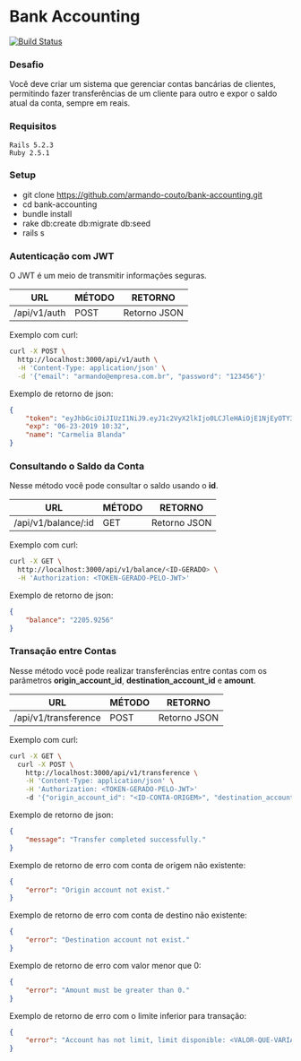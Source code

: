 # Bank Accounting

[![Build Status](https://travis-ci.org/armando-couto/bank-accounting.svg?branch=master)](https://travis-ci.org/armando-couto/bank-accounting)

### Desafio

Você deve criar um sistema que gerenciar contas bancárias de clientes, permitindo fazer transferências de um cliente para outro e expor o saldo atual da conta, sempre em reais.

### Requisitos
    
    Rails 5.2.3
    Ruby 2.5.1

### Setup

- git clone https://github.com/armando-couto/bank-accounting.git
- cd bank-accounting
- bundle install
- rake db:create db:migrate db:seed
- rails s

### Autenticação com JWT

O JWT é um meio de transmitir informações seguras.

| URL | MÉTODO | RETORNO |
| --- | ------ | ------- |
| /api/v1/auth | POST | Retorno JSON |

Exemplo com curl:
```sh
curl -X POST \
  http://localhost:3000/api/v1/auth \
  -H 'Content-Type: application/json' \
  -d '{"email": "armando@empresa.com.br", "password": "123456"}'
```

Exemplo de retorno de json:
```json
{
    "token": "eyJhbGciOiJIUzI1NiJ9.eyJ1c2VyX2lkIjo0LCJleHAiOjE1NjEyOTY3MjB9.JzmIozEt56ASNeLwwiEJhcMhAmidBX-V5xDDSW7SIzI",
    "exp": "06-23-2019 10:32",
    "name": "Carmelia Blanda"
}
```
      
### Consultando o Saldo da Conta

Nesse método você pode consultar o saldo usando o **id**. 

| URL | MÉTODO | RETORNO |
| --- | ------ | ------- |
| /api/v1/balance/:id | GET | Retorno JSON |

Exemplo com curl:
```sh
curl -X GET \
  http://localhost:3000/api/v1/balance/<ID-GERADO> \
  -H 'Authorization: <TOKEN-GERADO-PELO-JWT>'
```

Exemplo de retorno de json:
```json
{
    "balance": "2205.9256"
}
```
      
### Transação entre Contas 

Nesse método você pode realizar transferências entre contas com os parâmetros **origin_account_id**, **destination_account_id** e **amount**. 

| URL | MÉTODO | RETORNO |
| --- | ------ | ------- |
| /api/v1/transference | POST | Retorno JSON |

Exemplo com curl:
```sh
curl -X GET \
  curl -X POST \
    http://localhost:3000/api/v1/transference \
    -H 'Content-Type: application/json' \
    -H 'Authorization: <TOKEN-GERADO-PELO-JWT>'
    -d '{"origin_account_id": "<ID-CONTA-ORIGEM>", "destination_account_id": "<ID-CONTA-DESTINO>", "amount": "<VALOR>"}'
```

Exemplo de retorno de json:
```json
{
    "message": "Transfer completed successfully."
}
```

Exemplo de retorno de erro com conta de origem não existente:
```json
{
    "error": "Origin account not exist."
}
```

Exemplo de retorno de erro com conta de destino não existente:
```json
{
    "error": "Destination account not exist."
}
```

Exemplo de retorno de erro com valor menor que 0:
```json
{
    "error": "Amount must be greater than 0."
}
```

Exemplo de retorno de erro com o limite inferior para transação:
```json
{
    "error": "Account has not limit, limit disponible: <VALOR-QUE-VARIA>>."
}
```